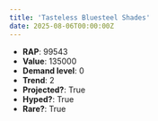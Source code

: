 ```yaml
---
title: 'Tasteless Bluesteel Shades'
date: 2025-08-06T00:00:00Z
---
```

- **RAP**: 99543
- **Value**: 135000
- **Demand level**: 0
- **Trend**: 2
- **Projected?**: True
- **Hyped?**: True
- **Rare?**: True

